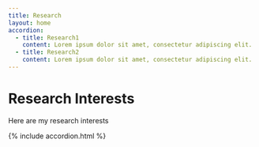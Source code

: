 ```yaml
---
title: Research
layout: home
accordion: 
  - title: Research1
    content: Lorem ipsum dolor sit amet, consectetur adipiscing elit. 
  - title: Research2
    content: Lorem ipsum dolor sit amet, consectetur adipiscing elit.
---
```

# Research Interests
Here are my research interests

{% include accordion.html %}

